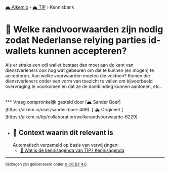[🏔️ Alkemio](https://welcome.alkem.io/) › [🏔️ TIP](https://alkem.io/tip/dashboard) › Kennisbank
# 📄 Welke randvoorwaarden zijn nodig zodat Nederlanse relying parties  id-wallets kunnen accepteren?
Als er straks een edi wallet bestaat dan moet aan de kant van dienstverleners ook nog wat gebeuren om die te kunnen (en mogen) te accepteren. Aan welke voorwaarden moeten die voldoen? Komen die dienstverleners onder een vorm van toezicht te vallen om bijvoorbeeld overvraging te voorkomen en dat ze de doelbinding kunnen aantonen, etc..

<br>
***
 Vraag oorspronkelijk gesteld door [🏔️ Sander Boer](https://alkem.io/user/sander-boer-499). [`🏔️ Origineel`](https://alkem.io/tip/collaboration/welkerandvoorwaarde-6229)

- ## 📌 Context waarin dit relevant is
  Automatisch verzameld op basis van verwijzingen:
  - [📌 Wat is de kennisagenda van TIP? Kennisagenda](watisdekennisagen-9941.md#kennisagenda-5711)
* * *
<small>Bijdragen zijn gelicenseerd onder [🌐 CC BY 4.0](https://creativecommons.org/licenses/by/4.0/deed.nl).</small>
